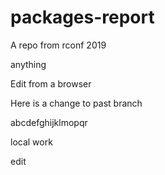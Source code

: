 # packages-report
A repo from rconf 2019

anything

Edit from a browser

Here is a change to past branch

abcdefghijklmopqr

local work

edit